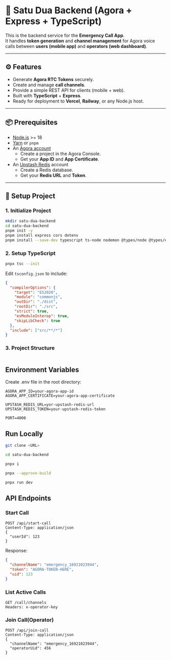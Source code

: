 # 🚨 Satu Dua Backend (Agora + Express + TypeScript)

This is the backend service for the **Emergency Call App**.  
It handles **token generation** and **channel management** for Agora voice calls between **users (mobile app)** and **operators (web dashboard)**.

---

## ⚙️ Features
- Generate **Agora RTC Tokens** securely.
- Create and manage **call channels**.
- Provide a simple REST API for clients (mobile + web).
- Built with **TypeScript** + **Express**.
- Ready for deployment to **Vercel**, **Railway**, or any Node.js host.

---

## 📦 Prerequisites

- [Node.js](https://nodejs.org/) >= 18
- [Yarn](https://yarnpkg.com/) or `pnpm`
- An [Agora account](https://console.agora.io/)  
  - Create a project in the Agora Console.
  - Get your **App ID** and **App Certificate**.
- An [Upstash Redis](https://upstash.com/) account  
  - Create a Redis database.
  - Get your **Redis URL** and **Token**.

---

## 🚀 Setup Project

### 1. Initialize Project
```bash
mkdir satu-dua-backend
cd satu-dua-backend
pnpm init -y
pnpm install express cors dotenv
pnpm install --save-dev typescript ts-node nodemon @types/node @types/express @types/cors
```

### 2. Setup TypeScript
```bash
pnpx tsc --init
```

Edit `tsconfig.json` to include:
```json
{
  "compilerOptions": {
    "target": "ES2020",
    "module": "commonjs",
    "outDir": "./dist",
    "rootDir": "./src",
    "strict": true,
    "esModuleInterop": true,
    "skipLibCheck": true
  },
  "include": ["src/**/*"]
}
```

### 3. Project Structure
```
```

## Environment Variables
Create .env file in the root directory:
```plaintext
AGORA_APP_ID=your-agora-app-id
AGORA_APP_CERTIFICATE=your-agora-app-certificate

UPSTASH_REDIS_URL=yor-upstash-redis-url
UPSTASH_REDIS_TOKEN=your-upstash-redis-token

PORT=4000
```

## Run Locally
```bash
git clone <URL>

cd satu-dua-backend

pnpx i 

pnpx --approve-build

pnpx run dev
```

## API Endpoints
### Start Call
```http
POST /api/start-call
Content-Type: application/json
{
  "userId": 123
}
```

Response:
```json
{
  "channelName": "emergency_16921023944",
  "token": "AGORA-TOKEN-HERE",
  "uid": 123
}
```

### List Active Calls
```http
GET /call/channels
Headers: x-operator-key
```

### Join Call(Operator)
```http
POST /api/join-call
Content-Type: application/json
{
  "channelName": "emergency_16921023944",
  "operatorUid": 456
}
```



